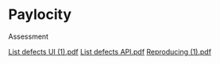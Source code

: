 
# Paylocity
Assessment

[List defects UI (1).pdf](https://github.com/TegzoK/Paylocity/files/7449487/List.defects.UI.1.pdf)
[List defects API.pdf](https://github.com/TegzoK/Paylocity/files/7445998/List.defects.API.pdf)
[Reproducing (1).pdf](https://github.com/TegzoK/Paylocity/files/7449648/Reproducing.1.pdf)


